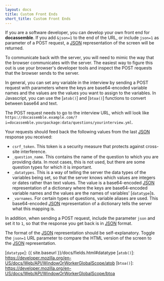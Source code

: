 ```yaml
---
layout: docs
title: Custom Front Ends
short_title: Custom Front Ends
---
```


If you are a software developer, you can develop your own front end
for **docassemble**.  If you add `&json=1` to the end of the URL, or
include `json=1` as parameter of a POST request, a [JSON]
representation of the screen will be returned.

To communicate back with the server, you will need to mimic the way
that the browser communicates with the server.  The easiest way to
figure this out is use your browser's developer tools and inspect the
POST requests that the browser sends to the server.

In general, you can set any variable in the interview by sending a
POST request with parameters where the keys are base64-encoded
variable names and the values are the values you want to assign to the
variables.  In Javascript, you can use the [`atob()`] and [`btoa()`]
functions to convert between base64 and text.

The POST request needs to go to the interview URL, which will look like
`https://docassemble.example.com/?i=docassemble.yourpackage:data/questions/yourinterview.yml`.

Your requests should feed back the following values from the last
[JSON] response you received:

* `csrf_token`.  This token is a security measure that protects against
  cross-site interference.
* `_question_name`.  This contains the name of the question to which
  you are providing data.  In most cases, this is not used, but there
  are some question types for which it is important.
* `_datatypes`.  This is a way of telling the server the data types of
  the variables being set, so that the server knows which values are
  integers or dates rather than text values.  The value is a
  base64-encoded [JSON] representation of a dictionary where the keys
  are base64-encoded variable names and the values are the names of
  variables' [`datatype`]s.
* `_varnames`.  For certain types of questions, variable aliases are
  used.  This base64-encoded [JSON] representation of a dictionary tells
  the server what this mapping is.

In addition, when sending a POST request, include the parameter `json`
and set it to `1`, so that the response you get back is in [JSON]
format.

The format of the [JSON] representation should be self-explanatory.
Toggle the `json=1` URL parameter to compare the HTML version of the
screen to the [JSON] representation.

[JSON]: https://en.wikipedia.org/wiki/JSON
[`datatype`]: {{ site.baseurl }}/docs/fields.html#datatype
[`atob()`]: https://developer.mozilla.org/en-US/docs/Web/API/WindowOrWorkerGlobalScope/atob
[`btoa()`]: https://developer.mozilla.org/en-US/docs/Web/API/WindowOrWorkerGlobalScope/btoa
